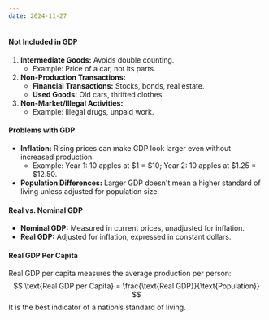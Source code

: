 ```yaml
---
date: 2024-11-27
---
```

#### Not Included in GDP
1. **Intermediate Goods:** Avoids double counting.
   - Example: Price of a car, not its parts.  
2. **Non-Production Transactions:**  
   - **Financial Transactions:** Stocks, bonds, real estate.  
   - **Used Goods:** Old cars, thrifted clothes.  
3. **Non-Market/Illegal Activities:**  
   - Example: Illegal drugs, unpaid work.

#### Problems with GDP
- **Inflation:** Rising prices can make GDP look larger even without increased production.  
   - Example: Year 1: 10 apples at \$1 = \$10; Year 2: 10 apples at \$1.25 = \$12.50.  
- **Population Differences:** Larger GDP doesn't mean a higher standard of living unless adjusted for population size.

#### Real vs. Nominal GDP
- **Nominal GDP:** Measured in current prices, unadjusted for inflation.  
- **Real GDP:** Adjusted for inflation, expressed in constant dollars.

#### Real GDP Per Capita
Real GDP per capita measures the average production per person:  
$$
\text{Real GDP per Capita} = \frac{\text{Real GDP}}{\text{Population}}
$$
It is the best indicator of a nation’s standard of living.